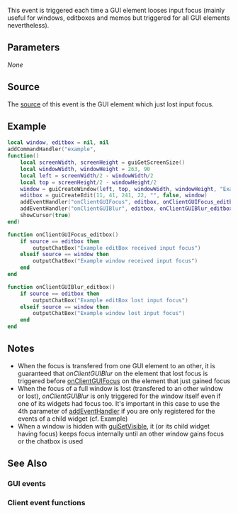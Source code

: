 This event is triggered each time a GUI element looses input focus (mainly useful for windows, editboxes and memos but triggered for all GUI elements nevertheless).

Parameters
----------

*None*

Source
------

The [source](/event_system#Event_source.md "wikilink") of this event is the GUI element which just lost input focus.

Example
-------

``` lua
local window, editbox = nil, nil
addCommandHandler("example",
function()
    local screenWidth, screenHeight = guiGetScreenSize()
    local windowWidth, windowHeight = 263, 90
    local left = screenWidth/2 - windowWidth/2
    local top = screenHeight/2 - windowHeight/2
    window = guiCreateWindow(left, top, windowWidth, windowHeight, "Example Window", false)     
    editbox = guiCreateEdit(11, 41, 241, 22, "", false, window)
    addEventHandler("onClientGUIFocus", editbox, onClientGUIFocus_editbox, true) --true because for the example we want propagated events
    addEventHandler("onClientGUIBlur", editbox, onClientGUIBlur_editbox, true) --true because for the example we want propagated events
    showCursor(true)
end)

function onClientGUIFocus_editbox()
    if source == editbox then
        outputChatBox("Example editBox received input focus")
    elseif source == window then
        outputChatBox("Example window received input focus")
    end
end

function onClientGUIBlur_editbox()
    if source == editbox then
        outputChatBox("Example editBox lost input focus")
    elseif source == window then
        outputChatBox("Example window lost input focus")
    end
end
```

Notes
-----

-   When the focus is transfered from one GUI element to an other, it is guaranteed that *onClientGUIBlur* on the element that lost focus is triggered before [onClientGUIFocus](/onClientGUIFocus.md "wikilink") on the element that just gained focus
-   When the focus of a full window is lost (transfered to an other window or lost), *onClientGUIBlur* is only triggered for the window itself even if one of its widgets had focus too. It's important in this case to use the 4th parameter of [addEventHandler](/addEventHandler.md "wikilink") if you are only registered for the events of a child widget (cf. Example)
-   When a window is hidden with [guiSetVisible](/guiSetVisible.md "wikilink"), it (or its child widget having focus) keeps focus internally until an other window gains focus or the chatbox is used

See Also
--------

### GUI events

### Client event functions
